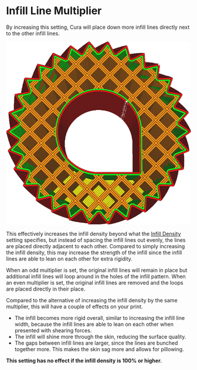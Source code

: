 Infill Line Multiplier
====
By increasing this setting, Cura will place down more infill lines directly next to the other infill lines.

![Multiplied by 3](images/infill_multiplier.png)

This effectively increases the infill density beyond what the [Infill Density](infill_sparse_density.md) setting specifies, but instead of spacing the infill lines out evenly, the lines are placed directly adjacent to each other. Compared to simply increasing the infill density, this may increase the strength of the infill since the infill lines are able to lean on each other for extra rigidity.

When an odd multiplier is set, the original infill lines will remain in place but additional infill lines will loop around in the holes of the infill pattern. When an even multiplier is set, the original infill lines are removed and the loops are placed directly in their place.

Compared to the alternative of increasing the infill density by the same multiplier, this will have a couple of effects on your print.
* The infill becomes more rigid overall, similar to increasing the infill line width, because the infill lines are able to lean on each other when presented with shearing forces.
* The infill will shine more through the skin, reducing the surface quality.
* The gaps between infill lines are larger, since the lines are bunched together more. This makes the skin sag more and allows for pillowing.

**This setting has no effect if the infill density is 100% or higher.**